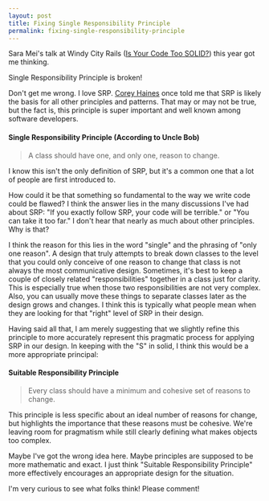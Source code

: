 ```yaml
---
layout: post
title: Fixing Single Responsibility Principle
permalink: fixing-single-responsibility-principle
---
```


Sara Mei's talk at Windy City Rails ([Is Your Code Too SOLID?](http://forwardjs.com/university/is-your-code-too-solid)) this year got me thinking.

Single Responsibility Principle is broken!

Don't get me wrong.
I love SRP.
[Corey Haines](http://articles.coreyhaines.com/) once told me that SRP is likely the basis for all other principles and patterns.
That may or may not be true, but the fact is, this principle is super important and well known among software developers.

#### Single Responsibility Principle (According to Uncle Bob)
> A class should have one, and only one, reason to change.

I know this isn't the only definition of SRP, but it's a common one that a lot of people are first introduced to.

How could it be that something so fundamental to the way we write code could be flawed?
I think the answer lies in the many discussions I've had about SRP:
"If you exactly follow SRP, your code will be terrible." or "You can take it too far."
I don't hear that nearly as much about other principles.
Why is that?

I think the reason for this lies in the word "single" and the phrasing of "only one reason".
A design that truly attempts to break down classes to the level that you could only conceive of one reason to change that class is not always the most communicative design.
Sometimes, it's best to keep a couple of closely related "responsibilities" together in a class just for clarity.
This is especially true when those two responsibilities are not very complex.
Also, you can usually move these things to separate classes later as the design grows and changes.
I think this is typically what people mean when they are looking for that "right" level of SRP in their design.

Having said all that, I am merely suggesting that we slightly refine this principle to more accurately represent this pragmatic process for applying SRP in our design.
In keeping with the "S" in solid, I think this would be a more appropriate principal:

#### Suitable Responsibility Principle
> Every class should have a minimum and cohesive set of reasons to change.

This principle is less specific about an ideal number of reasons for change, but highlights the importance that these reasons must be cohesive.
We're leaving room for pragmatism while still clearly defining what makes objects too complex.

Maybe I've got the wrong idea here.
Maybe principles are supposed to be more mathematic and exact.
I just think "Suitable Responsibility Principle" more effectively encourages an appropriate design for the situation.

I'm very curious to see what folks think!  Please comment!

